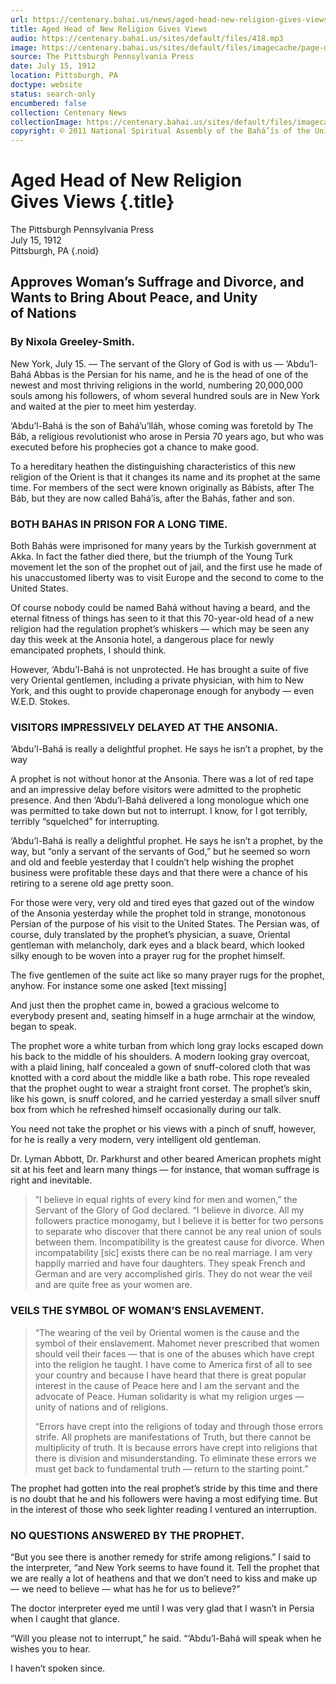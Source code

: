 ```yaml
---
url: https://centenary.bahai.us/news/aged-head-new-religion-gives-views
title: Aged Head of New Religion Gives Views
audio: https://centenary.bahai.us/sites/default/files/418.mp3
image: https://centenary.bahai.us/sites/default/files/imagecache/page-main-image/images/press_clippings/07-15-1912_The_Pittsburgh_Press_Aged_Head_of_New_Religion_Gives_Views.png
source: The Pittsburgh Pennsylvania Press
date: July 15, 1912
location: Pittsburgh, PA
doctype: website
status: search-only
encumbered: false
collection: Centenary News
collectionImage: https://centenary.bahai.us/sites/default/files/imagecache/theme-image/main_image/abdulbaha-overview-small_0.jpg
copyright: © 2011 National Spiritual Assembly of the Bahá’ís of the United States
---
```



# Aged Head of New Religion Gives Views {.title}

The Pittsburgh Pennsylvania Press  
July 15, 1912  
Pittsburgh, PA
{.noid}  



## Approves Woman’s Suffrage and Divorce, and Wants to Bring About Peace, and Unity of Nations

### By Nixola Greeley-Smith.

New York, July 15. — The servant of the Glory of God is with us — ‘Abdu’l-Bahá Abbas is the Persian for his name, and he is the head of one of the newest and most thriving religions in the world, numbering 20,000,000 souls among his followers, of whom several hundred souls are in New York and waited at the pier to meet him yesterday.

‘Abdu’l-Bahá is the son of Bahá’u’lláh, whose coming was foretold by The Báb, a religious revolutionist who arose in Persia 70 years ago, but who was executed before his prophecies got a chance to make good.

To a hereditary heathen the distinguishing characteristics of this new religion of the Orient is that it changes its name and its prophet at the same time. For members of the sect were known originally as Bábists, after The Báb, but they are now called Bahá’ís, after the Bahás, father and son.

### BOTH BAHAS IN PRISON FOR A LONG TIME.

Both Bahás were imprisoned for many years by the Turkish government at Akka. In fact the father died there, but the triumph of the Young Turk movement let the son of the prophet out of jail, and the first use he made of his unaccustomed liberty was to visit Europe and the second to come to the United States.

Of course nobody could be named Bahá without having a beard, and the eternal fitness of things has seen to it that this 70-year-old head of a new religion had the regulation prophet’s whiskers — which may be seen any day this week at the Ansonia hotel, a dangerous place for newly emancipated prophets, I should think.

However, ‘Abdu’l-Bahá is not unprotected. He has brought a suite of five very Oriental gentlemen, including a private physician, with him to New York, and this ought to provide chaperonage enough for anybody — even W.E.D. Stokes.

### VISITORS IMPRESSIVELY DELAYED AT THE ANSONIA.

‘Abdu’l-Bahá is really a delightful prophet. He says he isn’t a prophet, by the way

A prophet is not without honor at the Ansonia. There was a lot of red tape and an impressive delay before visitors were admitted to the prophetic presence. And then ‘Abdu’l-Bahá delivered a long monologue which one was permitted to take down but not to interrupt. I know, for I got terribly, terribly “squelched” for interrupting.

‘Abdu’l-Bahá is really a delightful prophet. He says he isn’t a prophet, by the way, but “only a servant of the servants of God,” but he seemed so worn and old and feeble yesterday that I couldn’t help wishing the prophet business were profitable these days and that there were a chance of his retiring to a serene old age pretty soon.

For those were very, very old and tired eyes that gazed out of the window of the Ansonia yesterday while the prophet told in strange, monotonous Persian of the purpose of his visit to the United States. The Persian was, of course, duly translated by the prophet’s physician, a suave, Oriental gentleman with melancholy, dark eyes and a black beard, which looked silky enough to be woven into a prayer rug for the prophet himself.

The five gentlemen of the suite act like so many prayer rugs for the prophet, anyhow. For instance some one asked \[text missing\]

And just then the prophet came in, bowed a gracious welcome to everybody present and, seating himself in a huge armchair at the window, began to speak.

The prophet wore a white turban from which long gray locks escaped down his back to the middle of his shoulders. A modern looking gray overcoat, with a plaid lining, half concealed a gown of snuff-colored cloth that was knotted with a cord about the middle like a bath robe. This rope revealed that the prophet ought to wear a straight front corset. The prophet’s skin, like his gown, is snuff colored, and he carried yesterday a small silver snuff box from which he refreshed himself occasionally during our talk.

You need not take the prophet or his views with a pinch of snuff, however, for he is really a very modern, very intelligent old gentleman.

Dr. Lyman Abbott, Dr. Parkhurst and other beared American prophets might sit at his feet and learn many things — for instance, that woman suffrage is right and inevitable.

> “I believe in equal rights of every kind for men and women,” the Servant of the Glory of God declared. “I believe in divorce. All my followers practice monogamy, but I believe it is better for two persons to separate who discover that there cannot be any real union of souls between them. Incompatibility is the greatest cause for divorce. When incompatability \[sic\] exists there can be no real marriage. I am very happily married and have four daughters. They speak French and German and are very accomplished girls. They do not wear the veil and are quite free as your women are.

### VEILS THE SYMBOL OF WOMAN’S ENSLAVEMENT.

> “The wearing of the veil by Oriental women is the cause and the symbol of their enslavement. Mahomet never prescribed that women should veil their faces — that is one of the abuses which have crept into the religion he taught. I have come to America first of all to see your country and because I have heard that there is great popular interest in the cause of Peace here and I am the servant and the advocate of Peace. Human solidarity is what my religion urges — unity of nations and of religions.
> 
> “Errors have crept into the religions of today and through those errors strife. All prophets are manifestations of Truth, but there cannot be multiplicity of truth. It is because errors have crept into religions that there is division and misunderstanding. To eliminate these errors we must get back to fundamental truth — return to the starting point.”

The prophet had gotten into the real prophet’s stride by this time and there is no doubt that he and his followers were having a most edifying time. But in the interest of those who seek lighter reading I ventured an interruption.

### NO QUESTIONS ANSWERED BY THE PROPHET.

“But you see there is another remedy for strife among religions.” I said to the interpreter, “and New York seems to have found it. Tell the prophet that we are really a lot of heathens and that we don’t need to kiss and make up — we need to believe — what has he for us to believe?”

The doctor interpreter eyed me until I was very glad that I wasn’t in Persia when I caught that glance.

“Will you please not to interrupt,” he said. “‘Abdu’l-Bahá will speak when he wishes you to hear.

I haven’t spoken since.